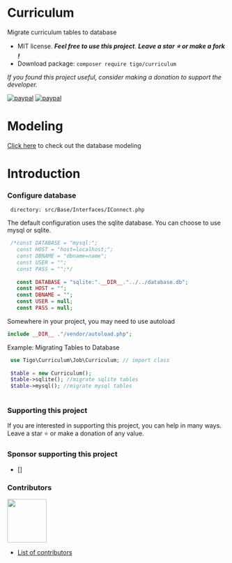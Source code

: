 # Curriculum 
Migrate curriculum tables to database
- MIT license. ***Feel free to use this project***. ***Leave a star :star: or make a fork !***
- Download package: ```composer require tigo/curriculum```

*If you found this project useful, consider making a donation to support the developer.* 

[![paypal](https://www.paypalobjects.com/pt_BR/BR/i/btn/btn_donateCC_LG.gif)](https://www.paypal.com/donate?hosted_button_id=5PG6N2SFW2ZHL)
[![paypal](https://www.paypalobjects.com/en_US/i/btn/btn_donateCC_LG.gif)](https://www.paypal.com/donate?hosted_button_id=CDAV425UPG2E2)
# Modeling
[Click here](https://github.com/tigoCaval/curriculum-tables/blob/main/modeling/cv_modeling.png) to check out the database modeling

# Introduction

 ### Configure database
     directory: src/Base/Interfaces/IConnect.php
  The default configuration uses the sqlite database. You can choose to use mysql or sqlite.
    
 ```php
  /*const DATABASE = "mysql:"; 
    const HOST = "host=localhost;";
    const DBNAME = "dbname=name";
    const USER = "";
    const PASS = "";*/
    
    const DATABASE = "sqlite:".__DIR__."../../database.db"; 
    const HOST = "";
    const DBNAME = "";
    const USER = null;
    const PASS = null;
 ```
 Somewhere in your project, you may need to use autoload
 ```php
 include __DIR__ ."/vendor/autoload.php";
 ```
Example: Migrating Tables to Database
 ```php
  use Tigo\Curriculum\Job\Curriculum; // import class
  
  $table = new Curriculum();
  $table->sqlite(); //migrate sqlite tables
  $table->mysql(); //migrate mysql tables
  
 ```
 ### Supporting this project
If you are interested in supporting this project, you can help in many ways. Leave a star :star: or make a donation of any value.

### Sponsor supporting this project
- []
### Contributors
<a href="https://github.com/tigoCaval"><img src="https://avatars.githubusercontent.com/u/19934116?v=4" width="90" height="100" /> </a>
 
 - [List of contributors](https://github.com/tigoCaval/curriculum-tables/graphs/contributors)

